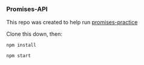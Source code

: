 ### Promises-API

This repo was created to help run [promises-practice](https://github.com/turingschool-examples/promises-practice)

Clone this down, then:

`npm install`

`npm start`
